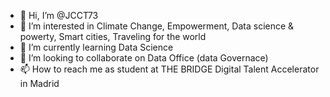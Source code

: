 - 👋 Hi, I’m @JCCT73
- 👀 I’m interested in Climate Change, Empowerment, Data science & powerty, Smart cities, Traveling for the world
- 🌱 I’m currently learning Data Science
- 💞️ I’m looking to collaborate on Data Office (data Governace)
- 📫 How to reach me as student at THE BRIDGE  Digital Talent Accelerator in Madrid

<!---
JCCT73/JCCT73 is a ✨ special ✨ repository because its `README.md` (this file) appears on your GitHub profile.
You can click the Preview link to take a look at your changes.
--->
